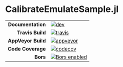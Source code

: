 # CalibrateEmulateSample.jl

|||
|---------------------:|:----------------------------------------------|
| **Documentation**    | [![dev][docs-dev-img]][docs-dev-url]          |
| **Travis Build**     | [![travis][travis-img]][travis-url]           |
| **AppVeyor Build**   | [![appveyor][appveyor-img]][appveyor-url]     |
| **Code Coverage**    | [![codecov][codecov-img]][codecov-url]        |
| **Bors**             | [![Bors enabled][bors-img]][bors-url]         |

[docs-dev-img]: https://img.shields.io/badge/docs-dev-blue.svg
[docs-dev-url]: https://climate-machine.github.io/CalibrateEmulateSample.jl/dev/

[travis-img]: https://travis-ci.org/climate-machine/CalibrateEmulateSample.jl.svg?branch=master
[travis-url]: https://travis-ci.org/climate-machine/CalibrateEmulateSample.jl

[appveyor-img]: https://ci.appveyor.com/api/projects/status/c6eykd0w94pmyjt8/branch/master?svg=true
[appveyor-url]: https://ci.appveyor.com/project/climate-machine/calibrateemulatesample-jl/branch/master

[codecov-img]: https://codecov.io/gh/climate-machine/CalibrateEmulateSample.jl/branch/master/graph/badge.svg
[codecov-url]: https://codecov.io/gh/climate-machine/CalibrateEmulateSample.jl

[bors-img]: https://bors.tech/images/badge_small.svg
[bors-url]: https://app.bors.tech/repositories/11528

